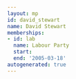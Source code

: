 ```yaml
---
layout: mp
id: david_stewart
name: David Stewart
memberships:
- id: lab
  name: Labour Party
  start: 
  end: '2005-03-18'
autogenerated: true
---
```

